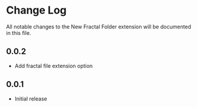# Change Log
All notable changes to the New Fractal Folder extension will be documented in this file.

## 0.0.2
- Add fractal file extension option

## 0.0.1
- Initial release